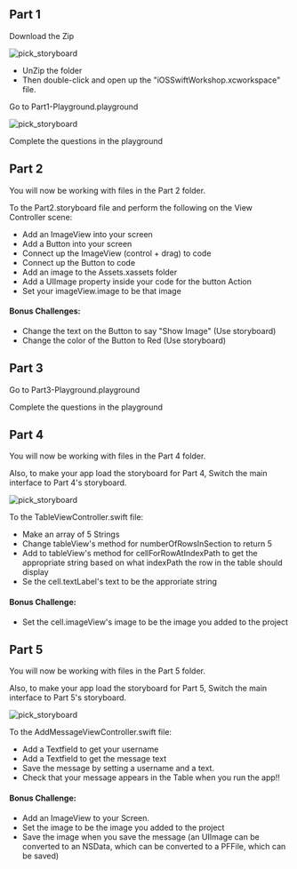 ## Part 1

Download the Zip

![pick_storyboard](Images/download_zip.png)

- UnZip the folder
- Then double-click and open up the "iOSSwiftWorkshop.xcworkspace" file.

Go to Part1-Playground.playground  

![pick_storyboard](Images/part1_playground.png)


Complete the questions in the playground

## Part 2

You will now be working with files in the Part 2 folder.  

To the Part2.storyboard file and perform the following on the View Controller scene:  

- Add an ImageView into your screen  
- Add a Button into your screen  
- Connect up the ImageView (control + drag) to code
- Connect up the Button to code
- Add an image to the Assets.xassets folder  
- Add a UIImage property inside your code for the button Action 
- Set your imageView.image to be that image

#### Bonus Challenges:  
- Change the text on the Button to say "Show Image" (Use storyboard)  
- Change the color of the Button to Red (Use storyboard)  


## Part 3

Go to Part3-Playground.playground  

Complete the questions in the playground

## Part 4

You will now be working with files in the Part 4 folder.  

Also, to make your app load the storyboard for Part 4, Switch the main interface to Part 4's storyboard. 

![pick_storyboard](Images/pick_storyboard.png)

To the TableViewController.swift file:  

- Make an array of 5 Strings  
- Change tableView's method for numberOfRowsInSection to return 5  
- Add to tableView's method for cellForRowAtIndexPath to get the appropriate string based on what indexPath the row in the table should display  
- Se the cell.textLabel's text to be the approriate string  

#### Bonus Challenge:
- Set the cell.imageView's image to be the image you added to the project  

## Part 5

You will now be working with files in the Part 5 folder.  

Also, to make your app load the storyboard for Part 5, Switch the main interface to Part 5's storyboard. 

![pick_storyboard](Images/pick_storyboard.png) 

To the AddMessageViewController.swift file:  

- Add a Textfield to get your username  
- Add a Textfield to get the message text  
- Save the message by setting a username and a text.
- Check that your message appears in the Table when you run the app!!

#### Bonus Challenge:
- Add an ImageView to your Screen. 
- Set the image to be the image you added to the project
- Save the image when you save the message (an UIImage can be converted to an NSData, which can be converted to a PFFile, which can be saved)

